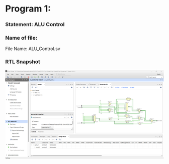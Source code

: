# Program 1: 
### Statement: ALU Control
### Name of file:
File Name: ALU_Control.sv

### RTL Snapshot
![Screenshot of RTL view, full screen](<ALU_Control.png>)
